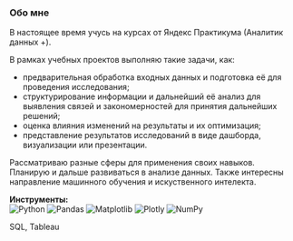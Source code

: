 ### Обо мне

В настоящее время учусь на курсах от Яндекс Практикума (Аналитик данных +).<br>

В рамках учебных проектов выполняю такие задачи, как:<br>
- предварительная обработка входных данных и подготовка её для проведения исследования;
- структурирование информации и дальнейший её анализ для выявления связей и закономерностей для принятия дальнейших решений;
- оценка влияния изменений на результаты и их оптимизация;
- представление результатов исследований в виде дашборда, визуализации или презентации.

Рассматриваю разные сферы для применения своих навыков.  Планирую и дальше развиваться в анализе данных. Также интересны направление машинного обучения и искуственного интелекта.<br>

**Инструменты:**<br>
![Python](https://img.shields.io/badge/python-3670A0?style=for-the-badge&logo=python&logoColor=ffdd54) 
![Pandas](https://img.shields.io/badge/pandas-%23150458.svg?style=for-the-badge&logo=pandas&logoColor=white)
![Matplotlib](https://img.shields.io/badge/Matplotlib-%23ffffff.svg?style=for-the-badge&logo=Matplotlib&logoColor=black)
![Plotly](https://img.shields.io/badge/Plotly-%233F4F75.svg?style=for-the-badge&logo=plotly&logoColor=white)
![NumPy](https://img.shields.io/badge/numpy-%23013243.svg?style=for-the-badge&logo=numpy&logoColor=white)<br>

SQL, Tableau
